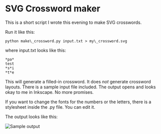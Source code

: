 SVG Crossword maker
===================

This is a short script I wrote this evening to make SVG crosswords.

Run it like this:

    python make\_crossword.py input.txt > my\_crossword.svg

where input.txt looks like this:

    *pa*
    test
    *s*i
    *t*e


This will generate a filled-in crossword. It does *not* generate
crossword layouts. There is a sample input file included. The output opens and
looks okay to me in Inkscape. No more promises.

If you want to change the fonts for the numbers or the letters, there
is a stylesheet inside the .py file. You can edit it.

The output looks like this:

![Sample output](http://i.imgur.com/NaAoY1R.png)
